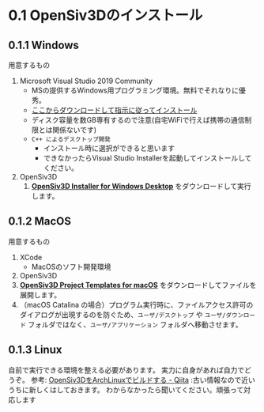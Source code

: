 # 0.1 OpenSiv3Dのインストール
## 0.1.1 Windows
用意するもの
1. Microsoft Visual Studio 2019 Community
   - MSの提供するWindows用プログラミング環境。無料でそれなりに優秀。
   - [ここからダウンロードして指示に従ってインストール](https://visualstudio.microsoft.com/downloads)
   - ディスク容量を数GB専有するので注意(自宅WiFiで行えば携帯の通信制限とは関係ないです)
   - `C++ によるデスクトップ開発`
     - インストール時に選択ができると思います
     - できなかったらVisual Studio Installerを起動してインストールしてください。
2. OpenSiv3D
   1. **[OpenSiv3D Installer for Windows Desktop](https://siv3d.jp/downloads/Siv3D/OpenSiv3D%280.4.2%29Installer.exe)** をダウンロードして実行します。

## 0.1.2 MacOS
用意するもの
1. XCode
   - MacOSのソフト開発環境
2. OpenSiv3D
  1. **[OpenSiv3D Project Templates for macOS](https://siv3d.jp/downloads/Siv3D/siv3d_v0.4.2_macOS.zip)** をダウンロードしてファイルを展開します。
  2. （macOS Catalina の場合）プログラム実行時に、ファイルアクセス許可のダイアログが出現するのを防ぐため、`ユーザ/デスクトップ` や `ユーザ/ダウンロード` フォルダではなく、`ユーザ/アプリケーション` フォルダへ移動させます。

## 0.1.3 Linux
自前で実行できる環境を整える必要があります。
実力に自身があれば自力でどうぞ。
参考: [OpenSiv3DをArchLinuxでビルドする - Qiita](https://qiita.com/ibuki2003/items/e53739511f0d9dc3d525) :古い情報なので近いうちに新しくはしておきます。
わからなかったら聞いてください。頑張って対応します
